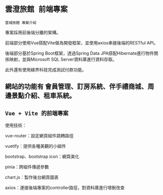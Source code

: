 ```雲澄旅館 前端專案```
===
```雲城旅館 專案介紹```
  
專案採用前後端分離的架構。

前端部分使用Vue搭配Vite做為開發框架，並使用axios串接後端的RESTful API。

後端部分基於Spring Boot框架，透過Spring Data JPA搭配Hibernate進行物件關係映射，並與Microsoft SQL Server資料庫進行資料存取。

此外還有使用綠界科技完成測試付款功能。

網站的功能有 會員管理、訂房系統、伴手禮商城、周邊景點介紹、租車系統。
---
```Vue + Vite 的前端專案```
---
  
使用技術：
  
vue-router：設定網頁組件跳轉路徑
  
vuetify：提供各種美觀的小組件
  
bootstrap、bootstrap icon：網頁美化
  
pinia：跨組件傳遞參數
  
chart.js：製作後台網頁圖表

axios：連接後端專案的controller路徑，對資料庫進行增刪改查
  
